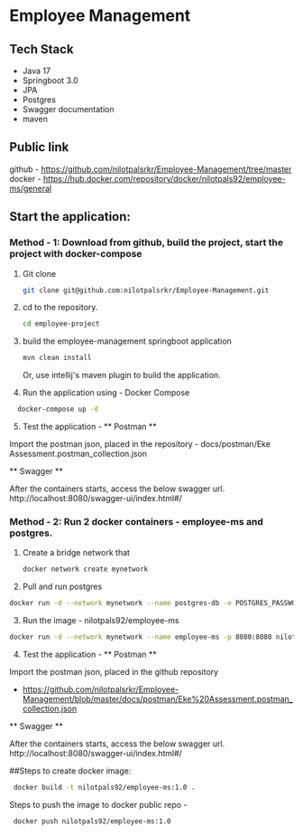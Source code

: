 # Employee Management 

## Tech Stack
- Java 17
- Springboot 3.0
- JPA
- Postgres
- Swagger documentation
- maven

## Public link
github - https://github.com/nilotpalsrkr/Employee-Management/tree/master
docker -  https://hub.docker.com/repository/docker/nilotpals92/employee-ms/general

## Start the application:
### Method - 1: Download from github, build the project, start the project with docker-compose
1. Git clone
   ```bash
   git clone git@github.com:nilotpalsrkr/Employee-Management.git
   ```
2. cd to the repository.
   ```bash
   cd employee-project
   ```
   
3. build the employee-management springboot application 
    ```bash
   mvn clean install 
   ```
   Or, use intellij's maven plugin to build the application.
4. Run the application using - Docker Compose
```bash
  docker-compose up -d
```
5. Test the application - 
** Postman **
   
Import the postman json, placed in the repository
    - docs/postman/Eke Assessment.postman_collection.json

** Swagger **

After the containers starts, access the below swagger url.
http://localhost:8080/swagger-ui/index.html#/

### Method - 2: Run 2 docker containers - employee-ms and postgres.
1. Create a bridge network that 
   ```bash
   docker network create mynetwork
   ```
2. Pull and run postgres
```bash
docker run -d --network mynetwork --name postgres-db -e POSTGRES_PASSWORD=eke -e POSTGRES_USER=eke -e POSTGRES_DB=employee_mgmt -p 5432:5432 postgres:alpine

```
3. Run the image - nilotpals92/employee-ms
```bash
docker run -d --network mynetwork --name employee-ms -p 8080:8080 nilotpals92/employee-ms:1.0
```
4. Test the application -
   ** Postman **

Import the postman json, placed in the github repository
- https://github.com/nilotpalsrkr/Employee-Management/blob/master/docs/postman/Eke%20Assessment.postman_collection.json

** Swagger **

After the containers starts, access the below swagger url.
http://localhost:8080/swagger-ui/index.html#/

##Steps to create docker image:
```bash
 docker build -t nilotpals92/employee-ms:1.0 .
```
Steps to push the image to docker public repo -
```bash
 docker push nilotpals92/employee-ms:1.0
```
